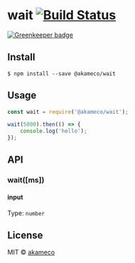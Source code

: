 # wait [![Build Status](https://travis-ci.org/akameco/wait.svg?branch=master)](https://travis-ci.org/akameco/wait)

[![Greenkeeper badge](https://badges.greenkeeper.io/akameco/wait.svg)](https://greenkeeper.io/)

## Install

```
$ npm install --save @akameco/wait
```


## Usage

```js
const wait = require('@akameco/wait');

wait(5000).then(() => {
	console.log('hello');
});
```

## API

### wait([ms])

#### input

Type: `number`

## License

MIT © [akameco](http://akameco.github.io)
